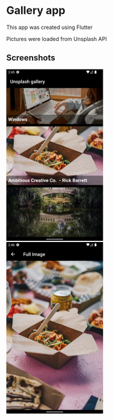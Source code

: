 <h1>Gallery app</h1>

This app was created using Flutter
<p>Pictures were loaded from Unsplash API</p>

<h2>Screenshots</h2>

<div>
<img src="images/screenshot.png" width=256 style = "display:inline-block" />
<img src="images/screenshot1.png" width=256 style = "display:inline-block" />
</div>
